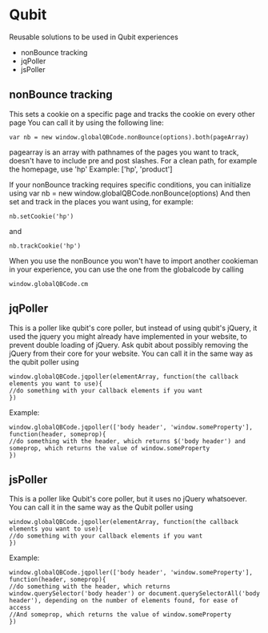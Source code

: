 # Qubit

Reusable solutions to be used in Qubit experiences

- nonBounce tracking
- jqPoller
- jsPoller


## nonBounce tracking
This sets a cookie on a specific page and tracks the cookie on every other page
You can call it by using the following line:
```
var nb = new window.globalQBCode.nonBounce(options).both(pageArray)
```
pagearray is an array with pathnames of the pages you want to track, doesn't have to include pre and post slashes. For a clean path, for example the homepage, use 'hp'
Example: ['hp', 'product']

If your nonBounce tracking requires specific conditions, you can initialize using
var nb = new window.globalQBCode.nonBounce(options)
And then set and track in the places you want using, for example:
```
nb.setCookie('hp')
```
and
```
nb.trackCookie('hp')
```

When you use the nonBounce you won't have to import another cookieman in your experience, you can use the one from the globalcode by calling
```
window.globalQBCode.cm
```


## jqPoller
This is a poller like qubit's core poller, but instead of using qubit's jQuery, it used the jquery you might already have implemented in your website, to prevent double loading of jQuery. Ask qubit about possibly removing the jQuery from their core for your website.
You can call it in the same way as the qubit poller using
```
window.globalQBCode.jqpoller(elementArray, function(the callback elements you want to use){
//do something with your callback elements if you want
})
```
Example:
```
window.globalQBCode.jqpoller(['body header', 'window.someProperty'], function(header, someprop){
//do something with the header, which returns $('body header') and someprop, which returns the value of window.someProperty
})
```

## jsPoller
This is a poller like Qubit's core poller, but it uses no jQuery whatsoever.
You can call it in the same way as the Qubit poller using
```
window.globalQBCode.jqpoller(elementArray, function(the callback elements you want to use){
//do something with your callback elements if you want
})
```
Example:
```
window.globalQBCode.jqpoller(['body header', 'window.someProperty'], function(header, someprop){
//do something with the header, which returns window.querySelector('body header') or document.querySelectorAll('body header'), depending on the number of elements found, for ease of access
//And someprop, which returns the value of window.someProperty
})
```
